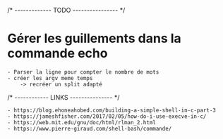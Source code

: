 
/* ------------- TODO ---------------- */


# Gérer les guillements dans la commande echo
	- Parser la ligne pour compter le nombre de mots
	- créer les argv meme temps
		-> recréer un split adapté
	

/* ------------ LINKS --------------- */

	- https://blog.ehoneahobed.com/building-a-simple-shell-in-c-part-3
	- https://jameshfisher.com/2017/02/05/how-do-i-use-execve-in-c/
	- https://web.mit.edu/gnu/doc/html/rlman_2.html
	- https://www.pierre-giraud.com/shell-bash/commande/


